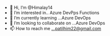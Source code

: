 - 👋 Hi, I’m @Himalay14
- 👀 I’m interested in.. Azure DevPps Functions
- 🌱 I’m currently learning ...Azure DevOps 
- 💞️ I’m looking to collaborate on ...Azure DevOps
- 📫 How to reach me ...patilhim22@gmail.com

<!---
Himalay14/Himalay14 is a ✨ special ✨ repository because its `README.md` (this file) appears on your GitHub profile.
You can click the Preview link to take a look at your changes.
--->
